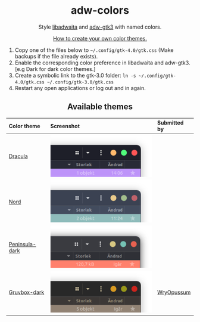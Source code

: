 <div align="center">

# adw-colors
Style [libadwaita](https://gnome.pages.gitlab.gnome.org/libadwaita/) and [adw-gtk3](https://github.com/lassekongo83/adw-gtk3) with named colors.

[How to create your own color themes.](https://github.com/lassekongo83/adw-colors/blob/main/HOWTO.md)

</div>

1. Copy one of the files below to `~/.config/gtk-4.0/gtk.css` (Make backups if the file already exists).
2. Enable the corresponding color preference in libadwaita and adw-gtk3. [e.g Dark for dark color themes.]
3. Create a symbolic link to the gtk-3.0 folder: `ln -s ~/.config/gtk-4.0/gtk.css ~/.config/gtk-3.0/gtk.css`
4. Restart any open applications or log out and in again.
  
<div align="center">

## Available themes
| Color theme | Screenshot | Submitted by |
|:------------|:-----------|:-------------|
| [Dracula](https://github.com/lassekongo83/adw-colors/tree/main/themes/dracula/gtk.css) | ![dracula](/themes/dracula/dracula.png?raw=true) |
| [Nord](https://github.com/lassekongo83/adw-colors/tree/main/themes/nord/gtk.css) | ![nord](/themes/nord/nord.png?raw=true) 
| [Peninsula-dark](https://github.com/lassekongo83/adw-colors/tree/main/themes/Peninsula-dark/gtk.css) | ![Peninsula-dark](/themes/Peninsula-dark/peninsula-dark.png?raw=true) |
[Gruvbox-dark](https://github.com/lassekongo83/adw-colors/blob/main/themes/gruvbox-dark/gtk.css) | ![gruvbox-dark](/themes/gruvbox-dark/gruvbox-dark.png?raw=true) | [WryOpussum](https://github.com/WryOpussum)

</div>

